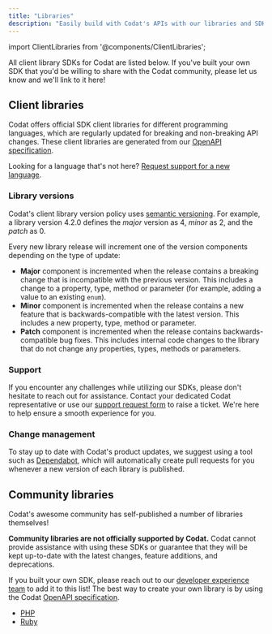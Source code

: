 ```yaml
---
title: "Libraries"
description: "Easily build with Codat's APIs with our libraries and SDKs"
---
```


import ClientLibraries from '@components/ClientLibraries';

All client library SDKs for Codat are listed below. If you've built your own SDK that you'd be willing to share with the Codat community, please let us know and we'll link to it here!

## Client libraries

Codat offers official SDK client libraries for different programming languages, which are regularly updated for breaking and non-breaking API changes. These client libraries are generated from our [OpenAPI specification](https://github.com/codatio/oas).

<ClientLibraries/>

Looking for a language that's not here? [Request support for a new language](https://forms.gle/jEWjV1EDhiB5KEGP9).

### Library versions

Codat's client library version policy uses [semantic versioning](https://semver.org/spec/v2.0.0.html). For example, a library version 4.2.0 defines the _major_ version as 4, _minor_ as 2, and the _patch_ as 0. 

Every new library release will increment one of the version components depending on the type of update:

- **Major** component is incremented when the release contains a breaking change that is incompatible with the previous version. This includes a change to a property, type, method or parameter (for example, adding a value to an existing `enum`). 
- **Minor** component is incremented when the release contains a new feature that is backwards-compatible with the latest version. This includes a new property, type, method or parameter.
- **Patch** component is incremented when the release contains backwards-compatible bug fixes. This includes internal code changes to the library that do not change any properties, types, methods or parameters.

### Support

If you encounter any challenges while utilizing our SDKs, please don't hesitate to reach out for assistance. Contact your dedicated Codat representative or use our [support request form](https://codat.zendesk.com/hc/en-gb/requests/new) to raise a ticket. We're here to help ensure a smooth experience for you.

### Change management

To stay up to date with Codat's product updates, we suggest using a tool such as [Dependabot](https://github.com/dependabot), which will automatically create pull requests for you whenever a new version of each library is published.

## Community libraries

Codat's awesome community has self-published a number of libraries themselves!

**Community libraries are not officially supported by Codat.** Codat cannot provide assistance with using these SDKs or guarantee that they will be kept up-to-date with the latest changes, feature additions, and deprecations.

If you built your own SDK, please reach out to our [developer experience team](mailto:developer-experience@codat.io) to add it to this list! The best way to create your own library is by using the Codat [OpenAPI specification](https://github.com/codatio/oas).

- [PHP](https://packagist.org/packages/thelogicstudio/codat-php)
- [Ruby](https://github.com/rikas/codat)
